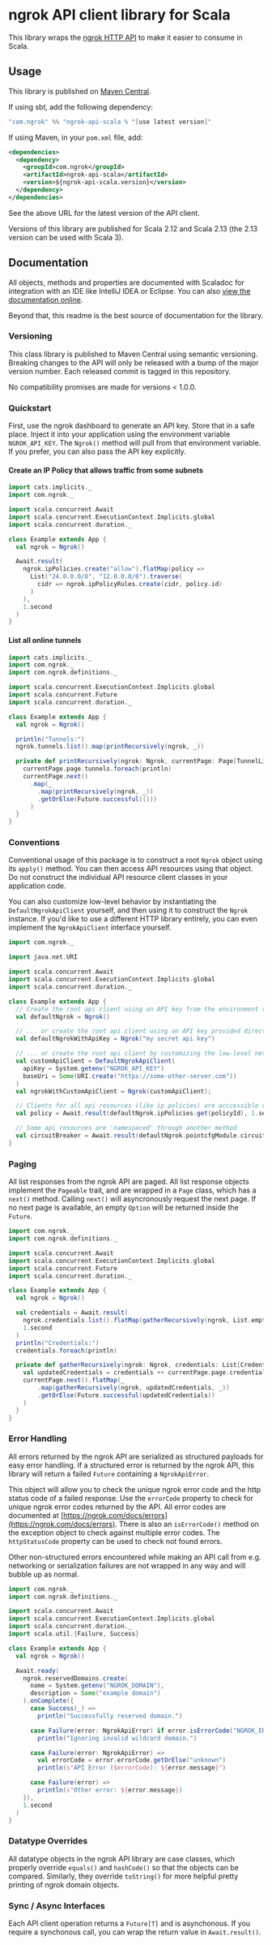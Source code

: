 # ngrok API client library for Scala

This library wraps the [ngrok HTTP API](https://ngrok.com/docs/api) to
make it easier to consume in Scala.

## Usage

This library is published on [Maven
Central](https://search.maven.org/artifact/com.ngrok/ngrok-api-scala).

If using sbt, add the following dependency:

```scala
"com.ngrok" %% "ngrok-api-scala % "[use latest version]"
```

If using Maven, in your `pom.xml` file, add:

```xml
<dependencies>
  <dependency>
    <groupId>com.ngrok</groupId>
    <artifactId>ngrok-api-scala</artifactId>
    <version>${ngrok-api-scala.version}</version>
  </dependency>
</dependencies>
```

See the above URL for the latest version of the API client.

Versions of this library are published for Scala 2.12 and Scala 2.13
(the 2.13 version can be used with Scala 3).

## Documentation

All objects, methods and properties are documented with Scaladoc for
integration with an IDE like IntelliJ IDEA or Eclipse.  You can also
[view the documentation online](https://scala-api.docs.ngrok.com/).

Beyond that, this readme is the best source of documentation for the
library.

### Versioning

This class library is published to Maven Central using semantic
versioning. Breaking changes to the API will only be released with a
bump of the major version number.  Each released commit is tagged in
this repository.

No compatibility promises are made for versions < 1.0.0.

### Quickstart

First, use the ngrok dashboard to generate an API key.  Store that in a
safe place.  Inject it into your application using the environment
variable `NGROK_API_KEY`.  The `Ngrok()` method will pull from that
environment variable.  If you prefer, you can also pass the API key
explicitly.

#### Create an IP Policy that allows traffic from some subnets

```scala
import cats.implicits._
import com.ngrok._

import scala.concurrent.Await
import scala.concurrent.ExecutionContext.Implicits.global
import scala.concurrent.duration._

class Example extends App {
  val ngrok = Ngrok()

  Await.result(
    ngrok.ipPolicies.create("allow").flatMap(policy =>
      List("24.0.0.0/8", "12.0.0.0/8").traverse(
        cidr => ngrok.ipPolicyRules.create(cidr, policy.id)
      )
    ),
    1.second
  )
}
```

#### List all online tunnels

```scala
import cats.implicits._
import com.ngrok._
import com.ngrok.definitions._

import scala.concurrent.ExecutionContext.Implicits.global
import scala.concurrent.Future
import scala.concurrent.duration._

class Example extends App {
  val ngrok = Ngrok()

  println("Tunnels:")
  ngrok.tunnels.list().map(printRecursively(ngrok, _))

  private def printRecursively(ngrok: Ngrok, currentPage: Page[TunnelList]): Future[Unit] = {
    currentPage.page.tunnels.foreach(println)
    currentPage.next()
      .map(_
        .map(printRecursively(ngrok, _))
        .getOrElse(Future.successful(()))
      )
  }
}
```

### Conventions

Conventional usage of this package is to construct a root `Ngrok` object
using its `apply()` method. You can then access API resources using that
object. Do not construct the individual API resource client classes in
your application code.

You can also customize low-level behavior by instantiating the
`DefaultNgrokApiClient` yourself, and then using it to construct the
`Ngrok` instance.  If you'd like to use a different HTTP library
entirely, you can even implement the `NgrokApiClient` interface
yourself.

```scala
import com.ngrok._

import java.net.URI

import scala.concurrent.Await
import scala.concurrent.ExecutionContext.Implicits.global
import scala.concurrent.duration._

class Example extends App {
  // Create the root api client using an API key from the environment variable NGROK_API_KEY
  val defaultNgrok = Ngrok()

  // ... or create the root api client using an API key provided directly
  val defaultNgrokWithApiKey = Ngrok("my secret api key")

  // ... or create the root api client by customizing the low-level networking details
  val customApiClient = DefaultNgrokApiClient(
    apiKey = System.getenv("NGROK_API_KEY")
    baseUri = Some(URI.create("https://some-other-server.com"))
  )
  val ngrokWithCustomApiClient = Ngrok(customApiClient);

  // Clients for all api resources (like ip policies) are acccessible via methods on the root client
  val policy = Await.result(defaultNgrok.ipPolicies.get(policyId), 1.second)

  // Some api resources are 'namespaced' through another method
  val circuitBreaker = Await.result(defaultNgrok.pointcfgModule.circuitBreaker.get(endpointConfigId), 1.second)
}
```

### Paging

All list responses from the ngrok API are paged. All list response
objects implement the `Pageable` trait, and are wrapped in a `Page`
class, which has a `next()` method.  Calling `next()` will asyncronously
request the next page. If no next page is available, an empty `Option`
will be returned inside the `Future`.

```scala
import com.ngrok._
import com.ngrok.definitions._

import scala.concurrent.Await
import scala.concurrent.ExecutionContext.Implicits.global
import scala.concurrent.Future
import scala.concurrent.duration._

class Example extends App {
  val ngrok = Ngrok()

  val credentials = Await.result(
    ngrok.credentials.list().flatMap(gatherRecursively(ngrok, List.empty, _)),
    1.second
  )
  println("Credentials:")
  credentials.foreach(println)

  private def gatherRecursively(ngrok: Ngrok, credentials: List[Credential], currentPage: Page[CredentialList]): Future[List[Credential]] {
    val updatedCredentials = credentials ++ currentPage.page.credentials
    currentPage.next().flatMap(_
        .map(gatherRecursively(ngrok, updatedCredentials, _))
        .getOrElse(Future.successful(updatedCredentials))
    )
  }
}
```

### Error Handling

All errors returned by the ngrok API are serialized as structured
payloads for easy error handling.  If a structured error is returned by
the ngrok API, this library will return a failed `Future`
containing a `NgrokApiError`.

This object will allow you to check the unique ngrok error code and the
http status code of a failed response. Use the `errorCode` property
to check for unique ngrok error codes returned by the API. All error
codes are documented at
[https://ngrok.com/docs/errors](https://ngrok.com/docs/errors). There is
also an `isErrorCode()` method on the exception object to check against
multiple error codes. The `httpStatusCode` property can be used to
check not found errors.

Other non-structured errors encountered while making an API call from
e.g. networking or serialization failures are not wrapped in any way and
will bubble up as normal.

```scala
import com.ngrok._
import com.ngrok.definitions._

import scala.concurrent.Await
import scala.concurrent.ExecutionContext.Implicits.global
import scala.concurrent.duration._
import scala.util.{Failure, Success}

class Example extends App {
  val ngrok = Ngrok()

  Await.ready(
    ngrok.reservedDomains.create(
      name = System.getenv("NGROK_DOMAIN"),
      description = Some("example domain")
    ).onComplete({
      case Success(_) =>
        println("Successfully reserved domain.")

      case Failure(error: NgrokApiError) if error.isErrorCode("NGROK_ERR_402", "NGROK_ERR_403") =>
        println("Ignoring invalid wildcard domain.")

      case Failure(error: NgrokApiError) =>
        val errorCode = error.errorCode.getOrElse("unknown")
        println(s"API Error ($errorCode): ${error.message}")

      case Failure(error) =>
        println(s"Other error: ${error.message})
    }),
    1.second
  )
}
```

### Datatype Overrides

All datatype objects in the ngrok API library are case classes, which
properly override `equals()` and `hashCode()` so that the objects can be
compared.  Similarly, they override `toString()` for more helpful pretty
printing of ngrok domain objects.

### Sync / Async Interfaces

Each API client operation returns a `Future[T]` and is asynchonous.  If
you require a synchonous call, you can wrap the return value in
`Await.result()`.
